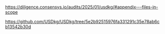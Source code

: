 https://diligence.consensys.io/audits/2025/01/usdkg/#appendix---files-in-scope

https://github.com/USDkg/USDkg/tree/5e2b92515976fa331291c35e78ab6cb13542b30d